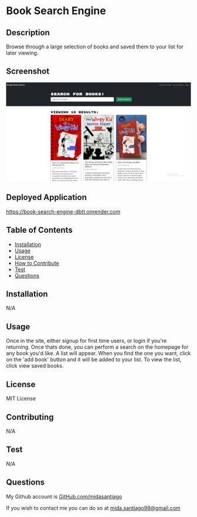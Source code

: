 # Book Search Engine
    
## Description
    
Browse through a large selection of books and saved them to your list for later viewing.

## Screenshot

![Full Application View](assets/book_engine_SS.PNG)

## Deployed Application

https://book-search-engine-dbtt.onrender.com
    
## Table of Contents
    
- [Installation](#installation)
- [Usage](#usage)
- [License](#license)
- [How to Contribute](#contributing)
- [Test](#test)
- [Questions](#questions)
    
## Installation
    
N/A
    
## Usage
    
Once in the site, either signup for first time users, or login if you're returning. Once thats done, you can perform a search on the homepage for any book you'd like. A list will appear. When you find the one you want, click on the 'add book' button and it will be added to your list. To view the list, click view saved books.
    
## License
    
MIT License
    
## Contributing
    
N/A
    
## Test
    
N/A
    
## Questions
    
My Github account is [GitHub.com/midasantiago](github.com/midasantiago)
    
If you wish to contact me you can do so at mida.santiago98@gmail.com
    
